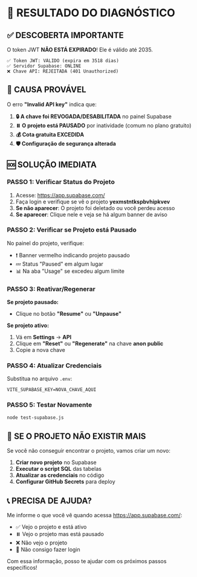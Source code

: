 # 🚨 RESULTADO DO DIAGNÓSTICO

## ✅ DESCOBERTA IMPORTANTE
O token JWT **NÃO ESTÁ EXPIRADO**! Ele é válido até 2035.

```
✅ Token JWT: VÁLIDO (expira em 3518 dias)
✅ Servidor Supabase: ONLINE
❌ Chave API: REJEITADA (401 Unauthorized)
```

## 🎯 CAUSA PROVÁVEL
O erro **"Invalid API key"** indica que:

1. **🔒 A chave foi REVOGADA/DESABILITADA** no painel Supabase
2. **⏸️ O projeto está PAUSADO** por inatividade (comum no plano gratuito)
3. **💰 Cota gratuita EXCEDIDA**
4. **🛡️ Configuração de segurança alterada**

## 🆘 SOLUÇÃO IMEDIATA

### **PASSO 1: Verificar Status do Projeto**
1. Acesse: https://app.supabase.com/
2. Faça login e verifique se vê o projeto **yexmstntkspbvhipkvev**
3. **Se não aparecer**: O projeto foi deletado ou você perdeu acesso
4. **Se aparecer**: Clique nele e veja se há algum banner de aviso

### **PASSO 2: Verificar se Projeto está Pausado**
No painel do projeto, verifique:
- ❗ Banner vermelho indicando projeto pausado
- 💤 Status "Paused" em algum lugar
- 📊 Na aba "Usage" se excedeu algum limite

### **PASSO 3: Reativar/Regenerar**
**Se projeto pausado:**
- Clique no botão **"Resume"** ou **"Unpause"**

**Se projeto ativo:**
1. Vá em **Settings** → **API**
2. Clique em **"Reset"** ou **"Regenerate"** na chave **anon public**
3. Copie a nova chave

### **PASSO 4: Atualizar Credenciais**
Substitua no arquivo `.env`:
```env
VITE_SUPABASE_KEY=NOVA_CHAVE_AQUI
```

### **PASSO 5: Testar Novamente**
```bash
node test-supabase.js
```

## 🔄 SE O PROJETO NÃO EXISTIR MAIS

Se você não conseguir encontrar o projeto, vamos criar um novo:

1. **Criar novo projeto** no Supabase
2. **Executar o script SQL** das tabelas
3. **Atualizar as credenciais** no código
4. **Configurar GitHub Secrets** para deploy

## 📞 PRECISA DE AJUDA?

Me informe o que você vê quando acessa https://app.supabase.com/:

- ✅ Vejo o projeto e está ativo
- ⏸️ Vejo o projeto mas está pausado  
- ❌ Não vejo o projeto
- 🔑 Não consigo fazer login

Com essa informação, posso te ajudar com os próximos passos específicos!
